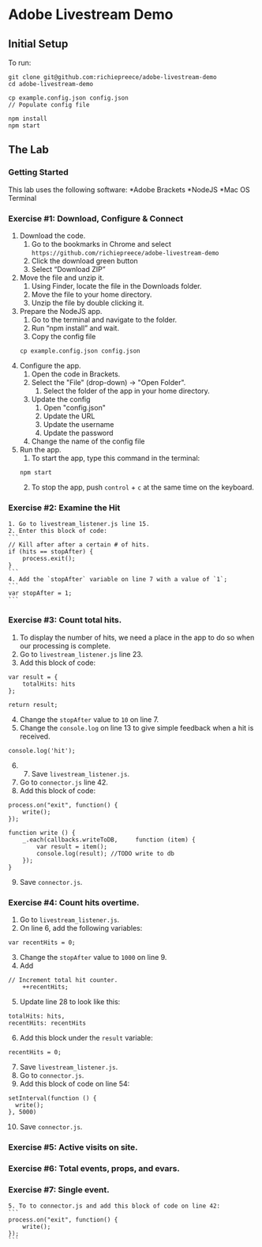 # Adobe Livestream Demo

## Initial Setup
To run:
```
git clone git@github.com:richiepreece/adobe-livestream-demo
cd adobe-livestream-demo

cp example.config.json config.json
// Populate config file

npm install
npm start
```

## The Lab
### Getting Started
This lab uses the following software:
*Adobe Brackets
*NodeJS
*Mac OS Terminal

### Exercise #1: Download, Configure & Connect
1. Download the code.
    1. Go to the bookmarks in Chrome and select `https://github.com/richiepreece/adobe-livestream-demo`
    2. Click the download green button
    3. Select “Download ZIP”
2. Move the file and unzip it.
    1. Using Finder, locate the file in the Downloads folder.
    2. Move the file to your home directory.
    3. Unzip the file by double clicking it.
3. Prepare the NodeJS app.
    1. Go to the terminal and navigate to the folder.
    2. Run “npm install” and wait.
    3. Copy the config file
    ```
    cp example.config.json config.json
    ```
4. Configure the app.
    1. Open the code in Brackets.
    2. Select the "File" (drop-down) -> "Open Folder".
        1. Select the folder of the app in your home directory.
    4. Update the config
        1. Open "config.json"
        2. Update the URL
        3. Update the username
        4. Update the password
    6. Change the name of the config file
4. Run the app.
    1. To start the app, type this command in the terminal:
    ```
    npm start
    ```
    2. To stop the app, push `control` + `c` at the same time on the keyboard.
### Exercise #2: Examine the Hit
    1. Go to livestream_listener.js line 15.
    2. Enter this block of code:
    ```
    // Kill after after a certain # of hits.
    if (hits == stopAfter) {
        process.exit();
    }
    ```
    4. Add the `stopAfter` variable on line 7 with a value of `1`;
    ```
    var stopAfter = 1;
    ```
### Exercise #3: Count total hits.
1. To display the number of hits, we need a place in the app to do so when our processing is complete.
2. Go to `livestream_listener.js` line 23.
3. Add this block of code:
```
var result = {
    totalHits: hits
};

return result;
```
4. Change the `stopAfter` value to `10` on line 7.
5. Change the `console.log` on line 13 to give simple feedback when a hit is received.
```
console.log('hit');
```
6. 7. Save `livestream_listener.js`.
7. Go to `connector.js` line 42.
8. Add this block of code:
```
process.on("exit", function() {
    write();
});

function write () {
    _.each(callbacks.writeToDB,     function (item) {
        var result = item();
        console.log(result); //TODO write to db
    });
}
```
9. Save `connector.js`.
### Exercise #4: Count hits overtime.
1. Go to `livestream_listener.js`.
2. On line 6, add the following variables:
```
var recentHits = 0;
```
3. Change the `stopAfter` value to `1000` on line 9.
4. Add
```
// Increment total hit counter.
    ++recentHits;
```
5. Update line 28 to look like this:
```
totalHits: hits,
recentHits: recentHits
```
6. Add this block under the `result` variable:
```
recentHits = 0;
```
7. Save `livestream_listener.js`.
8. Go to `connector.js`.
9. Add this block of code on line 54:
```
setInterval(function () {
  write();
}, 5000)
```
10. Save `connector.js`.

### Exercise #5: Active visits on site.
### Exercise #6: Total events, props, and evars.
### Exercise #7: Single event.


    
    5. To to connector.js and add this block of code on line 42:
    ```
    process.on("exit", function() {
        write();
    });
    ```

